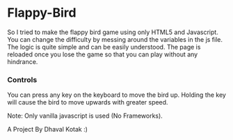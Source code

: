# Flappy-Bird

So I tried to make the flappy bird game using only HTML5 and Javascript. You can change the difficulty 
by messing around the variables in the js file. The logic is quite simple and can be easily understood.
The page is reloaded once you lose the game so that you can play without any hindrance.

### Controls

You can press any key on the keyboard to move the bird up.
Holding the key will cause the bird to move upwards with greater speed.

Note: Only vanilla javascript is used (No Frameworks).

A Project By Dhaval Kotak
:)

